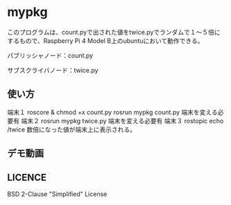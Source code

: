 # mypkg

このプログラムは、count.pyで出された値をtwice.pyでランダムで１～５倍にするもので、Raspberry Pi 4 Model B上のubuntuにおいて動作できる。

パブリッシャノード：count.py

サブスクライバノード：twice.py

## 使い方
端末１
	roscore &
	chmod +x count.py
	rosrun mypkg count.py
端末を変える必要有
端末２	
	rosrun mypkg twice.py
端末を変える必要有
端末３
	rostopic echo /twice
数倍になった値が端末上に表示される。

## デモ動画

## LICENCE
BSD 2-Clause "Simplified" License
